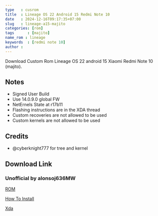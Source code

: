 ```yaml
---
type   : cusrom
title  : Lineage OS 22 Android 15 Redmi Note 10
date   : 2024-12-16T09:17:35+07:00
slug   : lineage-a15-majito
categories: [rom]
tags      : [majito]
name_rom : lineage
keywords  : [redmi note 10]
author :
---
```


Download Custom Rom Lineage OS 22 android 15 Xiaomi Redmi Note 10 (majito).

## Notes
- Signed User Build
- Use 14.0.9.0 global FW
- NetErnels State at r17b11
- Flashing instructions are in the XDA thread
- Custom recoveries are not allowed to be used
- Custom kernels are not allowed to be used

## Credits
- @cyberknight777 for tree and kernel


## Download Link
### Unofficial by alonsoj636MW
[ROM](https://github.com/alonsoj636MW/alonsoj_lineage_releases/releases/tag/22.0-20241112)

[How To Install](https://telegra.ph/Flashing-Method-Bliss-ROM-mojitosunny-12-17)

[Xda](https://xdaforums.com/t/rom-15-unofficial-lineageos-22-06-11-2024.4701636/)
